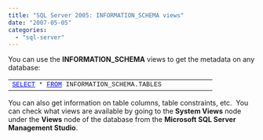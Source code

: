 ```yaml
---
title: "SQL Server 2005: INFORMATION_SCHEMA views"
date: "2007-05-05"
categories: 
  - "sql-server"
---
```


You can use the **INFORMATION_SCHEMA** views to get the metadata on any database:

<table border="0" cellspacing="0" cellpadding="0" width="400"><tbody><tr><td valign="top" width="400"><a style="color:#0000ff;" href="http://search.microsoft.com/default.asp?so=RECCNT&amp;siteid=us%2Fdev&amp;p=1&amp;nq=NEW&amp;qu=SELECT&amp;IntlSearch=&amp;boolean=PHRASE&amp;ig=01&amp;i=09&amp;i=99"><font size="2" face="Courier New">SELECT</font></a><font size="2" face="Courier New"> * </font><a style="color:#0000ff;" href="http://search.microsoft.com/default.asp?so=RECCNT&amp;siteid=us%2Fdev&amp;p=1&amp;nq=NEW&amp;qu=FROM&amp;IntlSearch=&amp;boolean=PHRASE&amp;ig=01&amp;i=09&amp;i=99"><font size="2" face="Courier New">FROM</font></a><font size="2" face="Courier New"> INFORMATION_SCHEMA.TABLES</font></td></tr></tbody></table>

You can also get information on table columns, table constraints, etc.  You can check what views are available by going to the **System Views** node under the **Views** node of the database from the **Microsoft SQL Server Management Studio**.
